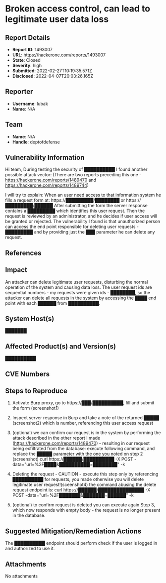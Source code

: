 # Broken access control, can lead to legitimate user data loss

## Report Details
- **Report ID**: 1493007
- **URL**: https://hackerone.com/reports/1493007
- **State**: Closed
- **Severity**: high
- **Submitted**: 2022-02-27T10:19:35.571Z
- **Disclosed**: 2022-04-07T20:03:26.165Z

## Reporter
- **Username**: lubak
- **Name**: N/A

## Team
- **Name**: N/A
- **Handle**: deptofdefense

## Vulnerability Information
Hi team,
During testing the security of ██████████ I found another possible attack vector:
(There are two reports preceding this one -  https://hackerone.com/reports/1489470 and  https://hackerone.com/reports/1489744)

I will try to explain:
When an user need access to that information system he fills a request form at:
https://█████████/████████
or
https://█████████/██████
After submitting the form the server response contains a █████████ which identifies this user request.
Then  the request is reviewed by an administrator, and he decides if user access will be granted or rejected.
The vulnerability I found is that unauthorized person can access the end point responsible for deleting user requests - █████████ and by providing just the ███ parameter he can delete any request.

## References

## Impact

An attacker can delete  legitimate user requests, disturbing the normal operation  of the system and causing data loss.
The user request ids are sequential numbers - my requests were given ids - ████████, so the attacker can delete all requests in the system by accessing the ████ end point with each ██████ from ██████████.

## System Host(s)
███████

## Affected Product(s) and Version(s)
██████████

## CVE Numbers


## Steps to Reproduce
1.  Activate Burp proxy, go to https://███/██████████, fill and submit the form (screenshot1)
2. Inspect server response in Burp and take a note of the returned █████ (screenshot2) which is number, referencing this user access request
3. (optional) we can confirm our request is in the system by performing the attack described in the other report I made (https://hackerone.com/reports/1489470) - resulting in our request being exfiltrated from the database:
execute following command, and replace the █████ parameter with the one you noted on step 2 (screenshot)
curl https://██████/██████████ -X POST -data="url=%2F████&██████████=████████" -k

4. Deleting the request - CAUTION - execute this step only by referencing ██████████ for requests, you made otherwise you will delete legitimate user request!(sceenshot4)
the command abusing the delete request endpoint is:
curl https://██████/███████████████ -X POST -data="url=%2F███████&███████=██████" -k

5. (optional) to confirm request is deleted you can execute again Step 3, which now responds with empty body - the request is no longer present in the database.

## Suggested Mitigation/Remediation Actions
The ██████████ endpoint should perform check if the user is logged in and authorized to use it.



## Attachments
No attachments
